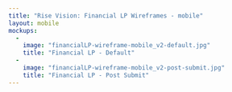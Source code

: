 ```yaml
---
title: "Rise Vision: Financial LP Wireframes - mobile"
layout: mobile
mockups:
  -
    image: "financialLP-wireframe-mobile_v2-default.jpg"
    title: "Financial LP - Default"
  -
    image: "financialLP-wireframe-mobile_v2-post-submit.jpg"
    title: "Financial LP - Post Submit"
---
```

